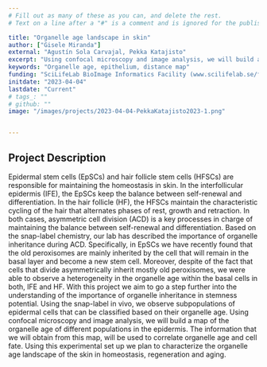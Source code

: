 ```yaml
---
# Fill out as many of these as you can, and delete the rest.
# Text on a line after a "#" is a comment and is ignored for the published page.

title: "Organelle age landscape in skin"
author: ["Gisele Miranda"]
external: "Agustín Sola Carvajal, Pekka Katajisto"
excerpt: "Using confocal microscopy and image analysis, we will build a map of the organelle age of different populations in the epidermis."
keywords: "Organelle age, epithelium, distance map"
funding: "SciLifeLab BioImage Informatics Facility (www.scilifelab.se/facilities/bioimage-informatics)"
initdate: "2023-04-04"
lastdate: "Current"
# tags_: ""
# github: ""
image: "/images/projects/2023-04-04-PekkaKatajisto2023-1.png"


---
```


## Project Description
Epidermal stem cells (EpSCs) and hair follicle stem cells (HFSCs) are responsible for maintaining the homeostasis in skin. In the interfollicular epidermis (IFE), the EpSCs keep the balance between self-renewal and differentiation. In the hair follicle (HF), the HFSCs maintain the characteristic cycling of the hair that alternates phases of rest, growth and retraction. In both cases, asymmetric cell division (ACD) is a key processes in charge of maintaining the balance between self-renewal and differentiation.  Based on the snap-label chemistry, our lab has described the importance of organelle inheritance during ACD. Specifically, in EpSCs we have recently found that the old peroxisomes are mainly inherited by the cell that will remain in the basal layer and become a new stem cell. Moreover, despite of the fact that cells that divide asymmetrically inherit mostly old peroxisomes, we were able to observe a heterogeneity in the organelle age within the basal cells in both, IFE and HF.  With this project we aim to go a step further into the understanding of the importance of organelle inheritance in stemness potential. Using the snap-label in vivo, we observe subpopulations of epidermal cells that can be classified based on their organelle age. Using confocal microscopy and image analysis, we will build a map of the organelle age of different populations in the epidermis. The information that we will obtain from this map, will be used to correlate organelle age and cell fate. Using this experimental set up we plan to characterize the organelle age landscape of the skin in homeostasis, regeneration and aging.
